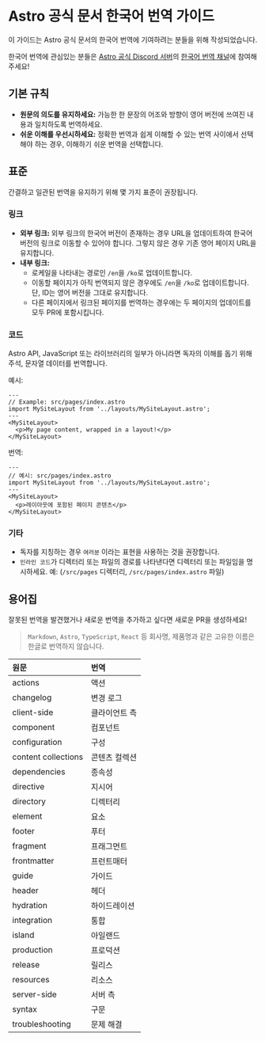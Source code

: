 # Astro 공식 문서 한국어 번역 가이드

이 가이드는 Astro 공식 문서의 한국어 번역에 기여하려는 분들을 위해 작성되었습니다.

한국어 번역에 관심있는 분들은 [Astro 공식 Discord 서버](https://astro.build/chat)의 [한국어 번역 채널](https://discord.com/channels/830184174198718474/1073677243290767512)에 참여해주세요!

## 기본 규칙

- **원문의 의도를 유지하세요:** 가능한 한 문장의 어조와 방향이 영어 버전에 쓰여진 내용과 일치하도록 번역하세요.
- **쉬운 이해를 우선시하세요:** 정확한 번역과 쉽게 이해할 수 있는 번역 사이에서 선택해야 하는 경우, 이해하기 쉬운 번역을 선택합니다.

## 표준

간결하고 일관된 번역을 유지하기 위해 몇 가지 표준이 권장됩니다.

### 링크

- **외부 링크:** 외부 링크의 한국어 버전이 존재하는 경우 URL을 업데이트하여 한국어 버전의 링크로 이동할 수 있어야 합니다. 그렇지 않은 경우 기존 영어 페이지 URL을 유지합니다.
- **내부 링크:**
  - 로케일을 나타내는 경로인 `/en`을 `/ko`로 업데이트합니다.
  - 이동할 페이지가 아직 번역되지 않은 경우에도 `/en`을 `/ko`로 업데이트합니다. 단, ID는 영어 버전을 그대로 유지합니다.
  - 다른 페이지에서 링크된 페이지를 번역하는 경우에는 두 페이지의 업데이트를 모두 PR에 포함시킵니다.

### 코드

Astro API, JavaScript 또는 라이브러리의 일부가 아니라면 독자의 이해를 돕기 위해 주석, 문자열 데이터를 번역합니다.

예시:

```astro
---
// Example: src/pages/index.astro
import MySiteLayout from '../layouts/MySiteLayout.astro';
---
<MySiteLayout>
  <p>My page content, wrapped in a layout!</p>
</MySiteLayout>
```

번역:

```astro
---
// 예시: src/pages/index.astro
import MySiteLayout from '../layouts/MySiteLayout.astro';
---
<MySiteLayout>
  <p>레이아웃에 포함된 페이지 콘텐츠</p>
</MySiteLayout>
```

### 기타

- 독자를 지칭하는 경우 `여러분` 이라는 표현을 사용하는 것을 권장합니다.
- `인라인 코드`가 디렉터리 또는 파일의 경로를 나타낸다면 디렉터리 또는 파일임을 명시하세요. 예: (`/src/pages` 디렉터리, `/src/pages/index.astro` 파일)

## 용어집

잘못된 번역을 발견했거나 새로운 번역을 추가하고 싶다면 새로운 PR을 생성하세요!

> `Markdown`, `Astro`, `TypeScript`, `React` 등 회사명, 제품명과 같은 고유한 이름은 한글로 번역하지 않습니다.

| 원문                | 번역          |
| :------------------ | :------------ |
| actions           | 액션     |
| changelog           | 변경 로그     |
| client-side         | 클라이언트 측 |
| component           | 컴포넌트      |
| configuration       | 구성          |
| content collections | 콘텐츠 컬렉션 |
| dependencies        | 종속성        |
| directive           | 지시어        |
| directory           | 디렉터리      |
| element             | 요소          |
| footer              | 푸터        |
| fragment            | 프래그먼트    |
| frontmatter         | 프런트매터    |
| guide               | 가이드        |
| header              | 헤더        |
| hydration           | 하이드레이션   |
| integration         | 통합          |
| island              | 아일랜드      |
| production          | 프로덕션      |
| release             | 릴리스        |
| resources           | 리소스        |
| server-side         | 서버 측       |
| syntax              | 구문          |
| troubleshooting     | 문제 해결     |
